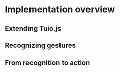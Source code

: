# Implementation overview
## Extending Tuio.js
## Recognizing gestures
## From recognition to action
